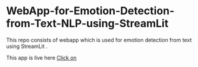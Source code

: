 # WebApp-for-Emotion-Detection-from-Text-NLP-using-StreamLit
This repo consists of webapp which is used for emotion detection from text using StreamLit . 

This app is live here [Click on ](https://share.streamlit.io/himik-nainwal/webapp-for-emotion-detection-from-text-nlp-using-streamlit/main/app.py)
